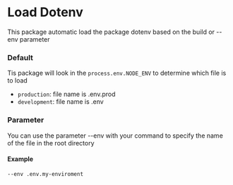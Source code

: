 # Load Dotenv

This package automatic load the package dotenv based on the build or --env parameter

### Default
Tis package will look in the `process.env.NODE_ENV` to determine which file is to load

 - `production`:  file name is .env.prod
 - `development`: file name is .env

### Parameter
You can use the parameter --env with your command to specify the name of the file in the root directory

#### Example
`--env .env.my-enviroment`
